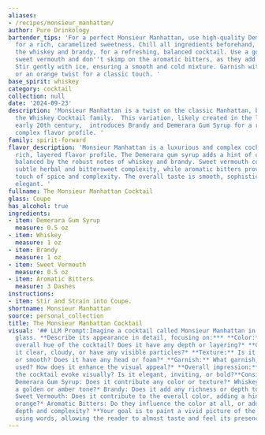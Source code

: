 ```yaml
---
aliases:
- /recipes/monsieur_manhattan/
author: Pure Drinkology
bartender_tips: 'For a perfect Monsieur Manhattan, use high-quality Demerara gum syrup
  for a rich, caramelized sweetness. Chill all ingredients beforehand, especially
  the whiskey and brandy, for a refreshing, balanced cocktail. Use a good quality
  sweet vermouth and don''t skimp on the aromatic bitters, as they add depth and complexity.
  Stir gently with ice, ensuring a smooth and cold mixture. Garnish with a cherry
  or an orange twist for a classic touch. '
base_spirit: whiskey
category: cocktail
collection: null
date: '2024-09-23'
description: 'Monsieur Manhattan is a twist on the classic Manhattan, belonging to
  the Whiskey Cocktail family.  This variation, likely created in the late 19th or
  early 20th century,  introduces Brandy and Demerara Gum Syrup for a richer, more
  complex flavor profile. '
family: spirit-forward
flavor_description: 'Monsieur Manhattan is a luxurious and complex cocktail with a
  rich, layered flavor profile. The Demerara gum syrup adds a hint of caramel sweetness,
  balanced by the robust notes of whiskey and brandy. Sweet vermouth contributes a
  subtle herbal and bittersweet complexity, while aromatic bitters provide a final
  touch of spice and complexity. The overall taste is smooth, sophisticated, and undeniably
  elegant. '
fullname: The Monsieur Manhattan Cocktail
glass: Coupe
has_alcohol: true
ingredients:
- item: Demerara Gum Syrup
  measure: 0.5 oz
- item: Whiskey
  measure: 1 oz
- item: Brandy
  measure: 1 oz
- item: Sweet Vermouth
  measure: 0.5 oz
- item: Aromatic Bitters
  measure: 3 Dashes
instructions:
- item: Stir and Strain into Coupe.
shortname: Monsieur Manhattan
source: personal_collection
title: The Monsieur Manhattan Cocktail
visual: '## LLM Prompt:Imagine a cocktail called Monsieur Manhattan in a chilled coupe
  glass. **Describe its appearance in detail, focusing on:*** **Color:** What is the
  overall hue of the cocktail? Does it have any depth or layering?* **Clarity:** Is
  it clear, cloudy, or have any visible particles?* **Texture:** Is it oily, viscous,
  or smooth? Does it have any head or foam?* **Garnish:** What garnish, if any, is
  used? How does it enhance the visual appeal?* **Overall impression:** What does
  the cocktail evoke visually? Is it elegant, inviting, or bold?**Consider the ingredients:***
  Demerara Gum Syrup: Does it contribute any color or texture?* Whiskey: Does it bring
  a golden or amber tone?* Brandy: Does it add any richness or depth to the color?*
  Sweet Vermouth: Does it contribute to the overall color, adding a hint of red or
  orange?* Aromatic Bitters: Do they influence the color at all, or add a touch of
  depth and complexity? **Your goal is to paint a vivid picture of the Monsieur Manhattan
  using words, allowing the reader to almost taste and feel its presence.** '
---
```




